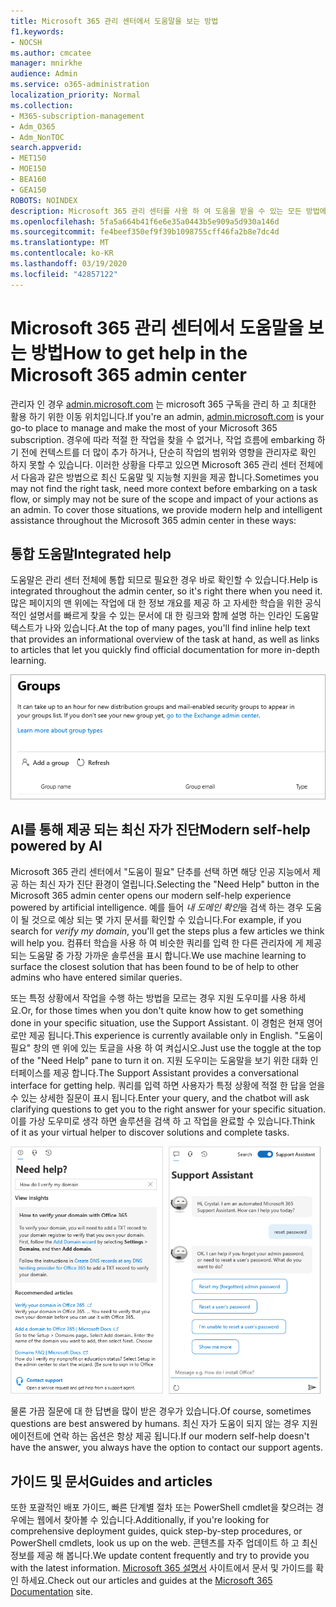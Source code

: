 ```yaml
---
title: Microsoft 365 관리 센터에서 도움말을 보는 방법
f1.keywords:
- NOCSH
ms.author: cmcatee
manager: mnirkhe
audience: Admin
ms.service: o365-administration
localization_priority: Normal
ms.collection:
- M365-subscription-management
- Adm_O365
- Adm_NonTOC
search.appverid:
- MET150
- MOE150
- BEA160
- GEA150
ROBOTS: NOINDEX
description: Microsoft 365 관리 센터를 사용 하 여 도움을 받을 수 있는 모든 방법에 대해 알아봅니다.
ms.openlocfilehash: 5fa5a664b41f6e6e35a0443b5e909a5d930a146d
ms.sourcegitcommit: fe4beef350ef9f39b1098755cff46fa2b8e7dc4d
ms.translationtype: MT
ms.contentlocale: ko-KR
ms.lasthandoff: 03/19/2020
ms.locfileid: "42857122"
---
```

<!-- The following is just placeholder text from Madhura's mail. We need to add images/examples of each -->

# <a name="how-to-get-help-in-the-microsoft-365-admin-center"></a><span data-ttu-id="50f3d-103">Microsoft 365 관리 센터에서 도움말을 보는 방법</span><span class="sxs-lookup"><span data-stu-id="50f3d-103">How to get help in the Microsoft 365 admin center</span></span>

<span data-ttu-id="50f3d-104">관리자 인 경우 [admin.microsoft.com](https://admin.microsoft.com) 는 microsoft 365 구독을 관리 하 고 최대한 활용 하기 위한 이동 위치입니다.</span><span class="sxs-lookup"><span data-stu-id="50f3d-104">If you're an admin, [admin.microsoft.com](https://admin.microsoft.com) is your go-to place to manage and make the most of your Microsoft 365 subscription.</span></span> <span data-ttu-id="50f3d-105">경우에 따라 적절 한 작업을 찾을 수 없거나, 작업 흐름에 embarking 하기 전에 컨텍스트를 더 많이 추가 하거나, 단순히 작업의 범위와 영향을 관리자로 확인 하지 못할 수 있습니다. 이러한 상황을 다루고 있으면 Microsoft 365 관리 센터 전체에서 다음과 같은 방법으로 최신 도움말 및 지능형 지원을 제공 합니다.</span><span class="sxs-lookup"><span data-stu-id="50f3d-105">Sometimes you may not find the right task, need more context before embarking on a task flow, or simply may not be sure of the scope and impact of your actions as an admin. To cover those situations, we provide modern help and intelligent assistance throughout the Microsoft 365 admin center in these ways:</span></span>
 
## <a name="integrated-help"></a><span data-ttu-id="50f3d-106">통합 도움말</span><span class="sxs-lookup"><span data-stu-id="50f3d-106">Integrated help</span></span>
<span data-ttu-id="50f3d-107">도움말은 관리 센터 전체에 통합 되므로 필요한 경우 바로 확인할 수 있습니다.</span><span class="sxs-lookup"><span data-stu-id="50f3d-107">Help is integrated throughout the admin center, so it's right there when you need it.</span></span> <span data-ttu-id="50f3d-108">많은 페이지의 맨 위에는 작업에 대 한 정보 개요를 제공 하 고 자세한 학습을 위한 공식적인 설명서를 빠르게 찾을 수 있는 문서에 대 한 링크와 함께 설명 하는 인라인 도움말 텍스트가 나와 있습니다.</span><span class="sxs-lookup"><span data-stu-id="50f3d-108">At the top of many pages, you'll find inline help text that provides an informational overview of the task at hand, as well as links to articles that let you quickly find official documentation for more in-depth learning.</span></span>

![인라인 도움말과 문서에 대 한 링크를 보여 주는 그룹 페이지](../../media/integrated-help.png)

## <a name="modern-self-help-powered-by-ai"></a><span data-ttu-id="50f3d-110">AI를 통해 제공 되는 최신 자가 진단</span><span class="sxs-lookup"><span data-stu-id="50f3d-110">Modern self-help powered by AI</span></span>

<span data-ttu-id="50f3d-111">Microsoft 365 관리 센터에서 "도움이 필요" 단추를 선택 하면 해당 인공 지능에서 제공 하는 최신 자가 진단 환경이 열립니다.</span><span class="sxs-lookup"><span data-stu-id="50f3d-111">Selecting the "Need Help" button in the Microsoft 365 admin center opens our modern self-help experience powered by artificial intelligence.</span></span> <span data-ttu-id="50f3d-112">예를 들어 *내 도메인 확인*을 검색 하는 경우 도움이 될 것으로 예상 되는 몇 가지 문서를 확인할 수 있습니다.</span><span class="sxs-lookup"><span data-stu-id="50f3d-112">For example, if you search for *verify my domain*, you'll get the steps plus a few articles we think will help you.</span></span> <span data-ttu-id="50f3d-113">컴퓨터 학습을 사용 하 여 비슷한 쿼리를 입력 한 다른 관리자에 게 제공 되는 도움말 중 가장 가까운 솔루션을 표시 합니다.</span><span class="sxs-lookup"><span data-stu-id="50f3d-113">We use machine learning to surface the closest solution that has been found to be of help to other admins who have entered similar queries.</span></span>

<span data-ttu-id="50f3d-114">또는 특정 상황에서 작업을 수행 하는 방법을 모르는 경우 지원 도우미를 사용 하세요.</span><span class="sxs-lookup"><span data-stu-id="50f3d-114">Or, for those times when you don't quite know how to get something done in your specific situation, use the Support Assistant.</span></span> <span data-ttu-id="50f3d-115">이 경험은 현재 영어로만 제공 됩니다.</span><span class="sxs-lookup"><span data-stu-id="50f3d-115">This experience is currently available only in English.</span></span> <span data-ttu-id="50f3d-116">"도움이 필요" 창의 맨 위에 있는 토글을 사용 하 여 켜십시오.</span><span class="sxs-lookup"><span data-stu-id="50f3d-116">Just use the toggle at the top of the "Need Help" pane to turn it on.</span></span> <span data-ttu-id="50f3d-117">지원 도우미는 도움말을 보기 위한 대화 인터페이스를 제공 합니다.</span><span class="sxs-lookup"><span data-stu-id="50f3d-117">The Support Assistant provides a conversational interface for getting help.</span></span> <span data-ttu-id="50f3d-118">쿼리를 입력 하면 사용자가 특정 상황에 적절 한 답을 얻을 수 있는 상세한 질문이 표시 됩니다.</span><span class="sxs-lookup"><span data-stu-id="50f3d-118">Enter your query, and the chatbot will ask clarifying questions to get you to the right answer for your specific situation.</span></span> <span data-ttu-id="50f3d-119">이를 가상 도우미로 생각 하면 솔루션을 검색 하 고 작업을 완료할 수 있습니다.</span><span class="sxs-lookup"><span data-stu-id="50f3d-119">Think of it as your virtual helper to discover solutions and complete tasks.</span></span>

![최신 자가 진단](../../media/help-options.png)

<span data-ttu-id="50f3d-121">물론 가끔 질문에 대 한 답변을 많이 받은 경우가 있습니다.</span><span class="sxs-lookup"><span data-stu-id="50f3d-121">Of course, sometimes questions are best answered by humans.</span></span> <span data-ttu-id="50f3d-122">최신 자가 도움이 되지 않는 경우 지원 에이전트에 연락 하는 옵션은 항상 제공 됩니다.</span><span class="sxs-lookup"><span data-stu-id="50f3d-122">If our modern self-help doesn't have the answer, you always have the option to contact our support agents.</span></span>

## <a name="guides-and-articles"></a><span data-ttu-id="50f3d-123">가이드 및 문서</span><span class="sxs-lookup"><span data-stu-id="50f3d-123">Guides and articles</span></span>

<span data-ttu-id="50f3d-124">또한 포괄적인 배포 가이드, 빠른 단계별 절차 또는 PowerShell cmdlet을 찾으려는 경우에는 웹에서 찾아볼 수 있습니다.</span><span class="sxs-lookup"><span data-stu-id="50f3d-124">Additionally, if you're looking for comprehensive deployment guides, quick step-by-step procedures, or PowerShell cmdlets, look us up on the web.</span></span> <span data-ttu-id="50f3d-125">콘텐츠를 자주 업데이트 하 고 최신 정보를 제공 해 봅니다.</span><span class="sxs-lookup"><span data-stu-id="50f3d-125">We update content frequently and try to provide you with the latest information.</span></span> <span data-ttu-id="50f3d-126">[Microsoft 365 설명서](https://docs.microsoft.com/microsoft-365/) 사이트에서 문서 및 가이드를 확인 하세요.</span><span class="sxs-lookup"><span data-stu-id="50f3d-126">Check out our articles and guides at the [Microsoft 365 Documentation](https://docs.microsoft.com/microsoft-365/) site.</span></span>
